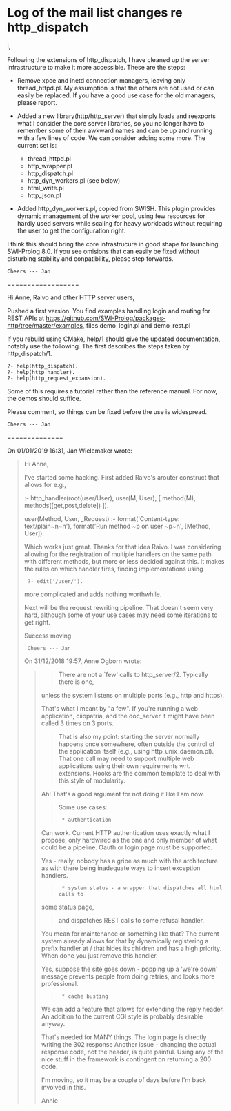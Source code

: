 # Log of the mail list changes re http_dispatch

i,

Following the extensions of http_dispatch, I have cleaned up the server
infrastructure to make it more accessible.  These are the steps:

  - Remove xpce and inetd connection managers, leaving only
    thread_httpd.pl.  My assumption is that the others are not
    used or can easily be replaced.  If you have a good use case
    for the old managers, please report.

  - Added a new library(http/http_server) that simply loads and
    reexports what I consider the core server libraries, so you
    no longer have to remember some of their awkward names and
    can be up and running with a few lines of code.  We can
    consider adding some more.  The current set is:

    - thread_httpd.pl
    - http_wrapper.pl
    - http_dispatch.pl
    - http_dyn_workers.pl (see below)
    - html_write.pl
    - http_json.pl

  - Added http_dyn_workers.pl, copied from SWISH.  This plugin provides
    dynamic management of the worker pool, using few resources for hardly
    used servers while scaling for heavy workloads without requiring the
    user to get the configuration right.

I think this should bring the core infrastrucure in good shape for
launching SWI-Prolog 8.0.  If you see omisions that can easily be
fixed without disturbing stability and conpatibility, please step
forwards.

    Cheers --- Jan

==================

Hi Anne, Raivo and other HTTP server users,

Pushed a first version.  You find examples handling login and routing
for REST APIs at
https://github.com/SWI-Prolog/packages-http/tree/master/examples, files
demo_login.pl and demo_rest.pl

If you rebuild using CMake, help/1 should give the updated
documentation, notably use the following.  The first describes the steps
taken by http_dispatch/1.

    ?- help(http_dispatch).
    ?- help(http_handler).
    ?- help(http_request_expansion).

Some of this requires a tutorial rather than the reference manual.  For
now, the demos should suffice.

Please comment, so things can be fixed before the use is widespread.

    Cheers --- Jan

==============


On 01/01/2019 16:31, Jan Wielemaker wrote:
> Hi Anne,
>
> I've started some hacking.  First added Raivo's arouter construct
> that allows for e.g.,
>
> :- http_handler(root(user/User), user(M, User),
>          [ method(M),
>            methods([get,post,delete])
>          ]).
>
> user(Method, User, _Request) :-
>      format('Content-type: text/plain~n~n'),
>      format('Run method ~p on user ~p~n', [Method, User]).
>
> Which works just great. Thanks for that idea Raivo. I was considering
> allowing for the registration of multiple handlers on the same path with
> different methods, but more or less decided against this. It makes the
> rules on which handler fires, finding implementations using
>
>      ?- edit('/user/').
>
> more complicated and adds nothing worthwhile.
>
> Next will be the request rewriting pipeline. That doesn't seem very
> hard, although some of your use cases may need some iterations to get
> right.
>
> Success moving
>
>      Cheers --- Jan
>
>
> On 31/12/2018 19:57, Anne Ogborn wrote:
>>> There are not a `few' calls to http_server/2. Typically there is one,
>>
>>
>> unless the system listens on multiple ports (e.g., http and https).
>>
>> That's what I meant by "a few". If you're running a web application,
>> ciiopatria, and the doc_server
>> it might have been called 3 times on 3 ports.
>>
>>
>>  >That is also my point: starting the server normally happens once
>> somewhere, often outside the control of the application itself (e.g.,
>> using http_unix_daemon.pl).  That one call may need to support multiple
>> web applications using their own requirements wrt. extensions.  Hooks
>> are the common template to deal with this style of modularity.
>>
>>
>> Ah! That's a good argument for not doing it like I am now.
>>
>>
>>  > Some use cases:
>>  >
>>  >      * authentication
>>
>> Can work. Current HTTP authentication uses exactly what I propose, only
>> hardwired as the one and only member of what could be a pipeline.  Oauth
>> or login page must be supported.
>>
>> Yes - really, nobody has a gripe as much with the architecture as with
>> there being
>> inadequate ways to insert exception handlers.
>>
>>  >      * system status - a wrapper that dispatches all html calls to
>> some status page,
>>  > and dispatches REST calls to some refusal handler.
>>
>> You mean for maintenance or something like that? The current system
>> already allows for that by dynamically registering a prefix handler at /
>> that hides its children and has a high priority. When done you just
>> remove this handler.
>>
>> Yes, suppose the site goes down - popping up a 'we're down' message
>> prevents
>> people from doing retries, and looks more professional.
>>
>>  >      * cache busting
>>
>> We can add a feature that allows for extending the reply header.  An
>> addition to the current CGI style is probably desirable anyway.
>>
>> That's needed for MANY things. The login page is directly writing the
>> 302 response
>> Another issue - changing the actual response code, not the header, is
>> quite painful.
>> Using any of the nice stuff in the framework is contingent on returning
>> a 200 code.
>>
>> I'm moving, so it may be a couple of days before I'm back involved in
>> this.
>>
>> Annie
>>
>>
>>
>>
>



